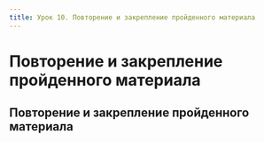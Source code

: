 ```yaml
---
title: Урок 10. Повторение и закрепление пройденного материала
---
```


# Повторение и закрепление пройденного материала

## Повторение и закрепление пройденного материала